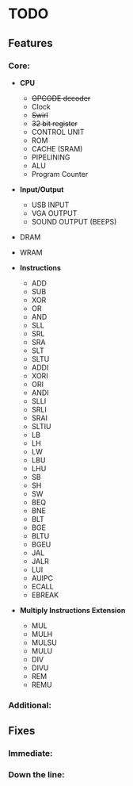# TODO

## Features

### Core:

* **CPU**
    * ~~OPCODE decoder~~
    * Clock
    * ~~Swirl~~
    * ~~32 bit register~~
    * CONTROL UNIT
    * ROM
    * CACHE (SRAM)
    * PIPELINING
    * ALU
    * Program Counter 
* **Input/Output**
    * USB INPUT
    * VGA OUTPUT
    * SOUND OUTPUT (BEEPS)
* DRAM
* WRAM


* **Instructions**
    * ADD
    * SUB
    * XOR
    * OR
    * AND
    * SLL
    * SRL
    * SRA
    * SLT
    * SLTU
    * ADDI
    * XORI
    * ORI
    * ANDI
    * SLLI
    * SRLI
    * SRAI
    * SLTIU
    * LB
    * LH
    * LW
    * LBU
    * LHU
    * SB
    * SH
    * SW 
    * BEQ
    * BNE
    * BLT
    * BGE
    * BLTU
    * BGEU
    * JAL
    * JALR
    * LUI
    * AUIPC
    * ECALL
    * EBREAK

* **Multiply Instructions Extension**
    * MUL
    * MULH
    * MULSU
    * MULU
    * DIV
    * DIVU
    * REM
    * REMU

### Additional:



## Fixes

### Immediate:



### Down the line: